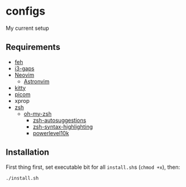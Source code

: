 # configs
My current setup

## Requirements
- [feh](https://github.com/derf/feh)
- [i3-gaps](https://github.com/Airblader/i3)
- [Neovim](https://github.com/neovim/neovim)
  - [Astronvim](https://github.com/AstroNvim/AstroNvim)
- [kitty](https://github.com/kovidgoyal/kitty)
- [picom](https://github.com/yshui/picom)
- xprop
- [zsh](https://github.com/zsh-users/zsh)
  - [oh-my-zsh](https://github.com/ohmyzsh/ohmyzsh)
    - [zsh-autosuggestions](https://github.com/zsh-users/zsh-autosuggestions)
    - [zsh-syntax-highlighting](https://github.com/zsh-users/zsh-syntax-highlighting)
    - [powerlevel10k](https://github.com/romkatv/powerlevel10k)

## Installation
First thing first, set executable bit for all `install.sh`s (`chmod +x`), then:
```bash
./install.sh
```

